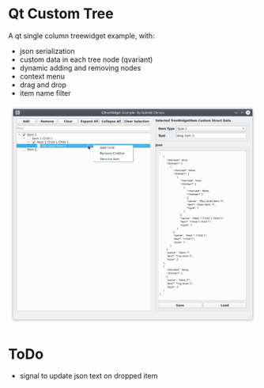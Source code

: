 # Qt Custom Tree #
A qt single column treewidget example, with:

- json serialization
- custom data in each tree node (qvariant)
- dynamic adding and removing nodes
- context menu
- drag and drop
- item name filter

![](screenshot.png)

# ToDo #
- signal to update json text on dropped item
